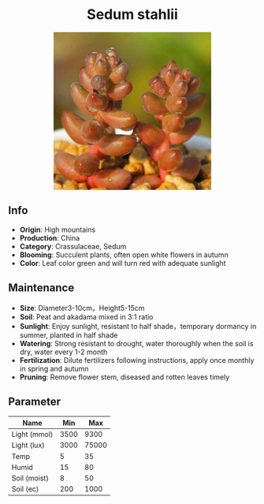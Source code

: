 <h1 align='center'>Sedum stahlii</h1>
<p align="center">
    <img 
        align='center'
        width='320'
        src="../images/sedum stahlii.png" 
        alt='Sedum stahlii' />
</p>

## Info

 - **Origin**: High mountains
 - **Production**: China
 - **Category**: Crassulaceae, Sedum
 - **Blooming**: Succulent plants, often open white flowers in autumn
 - **Color**: Leaf color green and will turn red with adequate sunlight

## Maintenance

 - **Size**: Diameter3-10cm，Height5-15cm
 - **Soil**: Peat and akadama mixed in 3:1 ratio
 - **Sunlight**: Enjoy sunlight, resistant to half shade，temporary dormancy in summer, planted in half shade
 - **Watering**: Strong resistant to drought, water thoroughly when the soil is dry, water every 1-2 month
 - **Fertilization**: Dilute fertilizers following instructions, apply once monthly in spring and autumn
 - **Pruning**: Remove flower stem, diseased and rotten leaves timely

## Parameter

| Name         | Min  | Max   |
|--------------|------|-------|
| Light (mmol) | 3500 | 9300  |
| Light (lux)  | 3000 | 75000 |
| Temp         | 5    | 35    |
| Humid        | 15   | 80    |
| Soil (moist) | 8   | 50    |
| Soil (ec)    | 200  | 1000  |